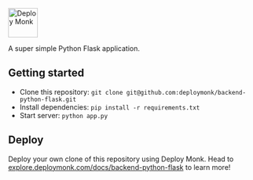 <img src="https://deploymonk.com/images/brand.png" alt="Deploy Monk" height="60">

A super simple Python Flask application.

## Getting started

- Clone this repository: `git clone git@github.com:deploymonk/backend-python-flask.git`
- Install dependencies: `pip install -r requirements.txt`
- Start server: `python app.py`

## Deploy
Deploy your own clone of this repository using Deploy Monk. Head to [explore.deploymonk.com/docs/backend-python-flask](https://explore.deploymonk.com/docs/backend-python-flask) to learn more!
